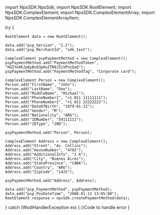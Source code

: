 import NpsSDK.NpsSdk;
import NpsSDK.RootElement;
import NpsSDK.ComplexElement;
import NpsSDK.ComplexElementArray;
import NpsSDK.ComplexElementArrayItem;

try {

    RootElement data = new RootElement();

    data.add("psp_Version", "2.2");
    data.add("psp_MerchantId", "sdk_test");

    ComplexElement pspPaymentMethod = new ComplexElement();
    pspPaymentMethod.add("PaymentMethodToken", "HGIYeXKJpQyBvO3pHuZTN9JZiVPnzQaQ");
    pspPaymentMethod.add("PaymentMethodTag", "Corporate card");

    ComplexElement Person = new ComplexElement();
    Person.add("FirstName", "John");
    Person.add("LastName", "Doe");
    Person.add("MiddleName", "Michael");
    Person.add("PhoneNumber1", "+1 011 11111111");
    Person.add("PhoneNumber2", "+1 011 22222222");
    Person.add("DateOfBirth", "1979-01-12");
    Person.add("Gender", "M");
    Person.add("Nationality", "ARG");
    Person.add("IDNumber", "54111111");
    Person.add("IDType", "200");

    pspPaymentMethod.add("Person", Person);

    ComplexElement Address = new ComplexElement();
    Address.add("Street", "Av. Collins");
    Address.add("HouseNumber", "4702");
    Address.add("AdditionalInfo", "2 A");
    Address.add("City", "Buenos Aires");
    Address.add("StateProvince", "CABA");
    Address.add("Country", "ARG");
    Address.add("ZipCode", "1425");

    pspPaymentMethod.add("Address", Address);

    data.add("psp_PaymentMethod", pspPaymentMethod);
    data.add("psp_PosDateTime", "2008-01-12 13:05:00");
    RootElement response = npsSdk.createPaymentMethod(data);

} catch (WsdlHandlerException ex) {
    //Code to handle error
}

